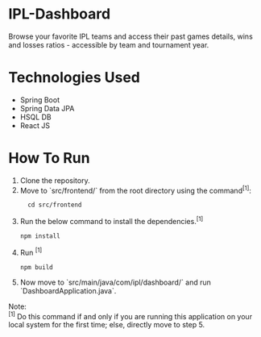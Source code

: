 # IPL-Dashboard
Browse your favorite IPL teams and access their past games details, wins and losses ratios - accessible by team and tournament year.

# Technologies Used
<ul>
  <li>Spring Boot</li>
  <li>Spring Data JPA</li>
  <li>HSQL DB</li>
  <li>React JS</li>
</ul>

# How To Run
<ol>
  <li>Clone the repository.</li>
  <li>Move to `src/frontend/` from the root directory using the command<sup>[1]</sup>:
  
      cd src/frontend
  </li>
  <li>Run the below command to install the dependencies.<sup>[1]</sup></li>
    
    npm install 
  <li>Run <sup>[1]</sup></li>
    
    npm build
  <li>Now move to `src/main/java/com/ipl/dashboard/` and run `DashboardApplication.java`.</li>
</ol>

Note:<br>
<sup>[1]</sup> Do this command if and only if you are running this application on your local system for the first time; else, directly move to step 5.
